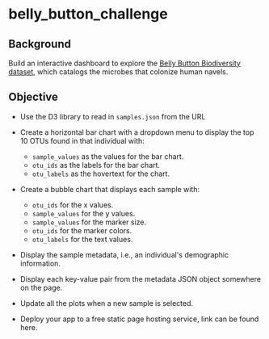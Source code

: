# belly_button_challenge

Background
--------
Build an interactive dashboard to explore the [Belly Button Biodiversity dataset](http://robdunnlab.com/projects/belly-button-biodiversity/), which catalogs the microbes that colonize human navels.

## Objective ##
- Use the D3 library to read in `samples.json` from the URL
- Create a horizontal bar chart with a dropdown menu to display the top 10 OTUs found in that individual with:
  - `sample_values` as the values for the bar chart.
  - `otu_ids` as the labels for the bar chart.
  - `otu_labels` as the hovertext for the chart.
    
- Create a bubble chart that displays each sample with:
  - `otu_ids` for the x values.
  - `sample_values` for the y values.
  - `sample_values` for the marker size.
  - `otu_ids` for the marker colors.
  - `otu_labels` for the text values.
 
- Display the sample metadata, i.e., an individual's demographic information.
- Display each key-value pair from the metadata JSON object somewhere on the page.
- Update all the plots when a new sample is selected.
- Deploy your app to a free static page hosting service, link can be found here.
